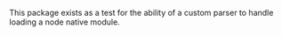 This package exists as a test for the ability of a custom parser to handle loading a node native module.